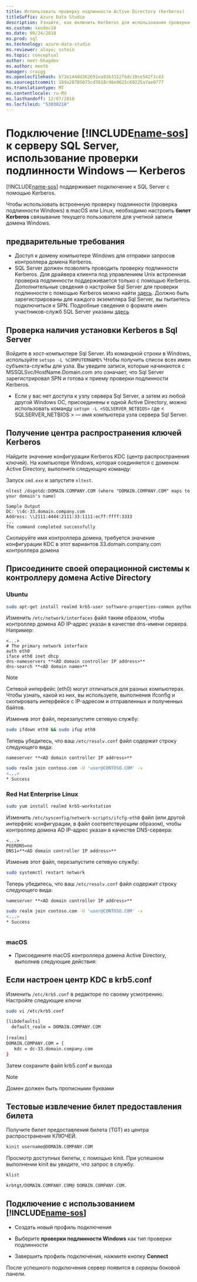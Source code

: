 ```yaml
---
title: Использовать проверку подлинности Active Directory (Kerberos)
titleSuffix: Azure Data Studio
description: Узнайте, как включить Kerberos для использования проверки подлинности Active Directory для Azure Data Studio
ms.custom: seodec18
ms.date: 09/24/2018
ms.prod: sql
ms.technology: azure-data-studio
ms.reviewer: alayu; sstein
ms.topic: conceptual
author: meet-bhagdev
ms.author: meetb
manager: craigg
ms.openlocfilehash: b73e144dd362691ea93b3312f6dc10ce542f1c43
ms.sourcegitcommit: 189a28785075cd7018c98e9625c69225a7ae0777
ms.translationtype: MT
ms.contentlocale: ru-RU
ms.lasthandoff: 12/07/2018
ms.locfileid: "53030218"
---
```

# <a name="connect-includename-sosincludesname-sos-shortmd-to-your-sql-server-using-windows-authentication---kerberos"></a>Подключение [!INCLUDE[name-sos](../includes/name-sos-short.md)] к серверу SQL Server, использование проверки подлинности Windows — Kerberos 

[!INCLUDE[name-sos](../includes/name-sos-short.md)] поддерживает подключение к SQL Server с помощью Kerberos.

Чтобы использовать встроенную проверку подлинности (проверка подлинности Windows) в macOS или Linux, необходимо настроить **билет Kerberos** связывание текущего пользователя для учетной записи домена Windows. 

## <a name="prerequisites"></a>предварительные требования

- Доступ к домену компьютере Windows для отправки запросов контроллера домена Kerberos.
- SQL Server должен позволять проводить проверку подлинности Kerberos. Для драйвера клиента под управлением Unix встроенная проверка подлинности поддерживается только с помощью Kerberos. Дополнительные сведения о настройке Sql Server для проверки подлинности с помощью Kerberos можно найти [здесь](https://support.microsoft.com/en-us/help/319723/how-to-use-kerberos-authentication-in-sql-server). Должно быть зарегистрированы для каждого экземпляра Sql Server, вы пытаетесь подключиться к SPN. Подробные сведения о формате имен участников-служб SQL Server указаны [здесь](https://technet.microsoft.com/library/ms191153%28v=sql.105%29.aspx#SPN%20Formats)


## <a name="checking-if-sql-server-has-kerberos-setup"></a>Проверка наличия установки Kerberos в Sql Server

Войдите в хост-компьютере Sql Server. Из командной строки в Windows, используйте `setspn -L %COMPUTERNAME%` Чтобы получить список всех имен субъекта-службы для узла. Вы увидите записи, которые начинаются с MSSQLSvc/HostName.Domain.com это означает, что Sql Server зарегистрировал SPN и готова к приему проверки подлинности Kerberos. 
- Если у вас нет доступа к узлу сервера Sql Server, а затем из любой другой Windows ОС, присоединены к одной Active Directory, можно использовать команду `setspn -L <SQLSERVER_NETBIOS>` где < SQLSERVER_NETBIOS > — имя компьютера узла сервера Sql Server.


## <a name="get-the-kerberos-key-distribution-center"></a>Получение центра распространения ключей Kerberos

Найдите значение конфигурации Kerberos KDC (центр распространения ключей). На компьютере Windows, которая соединяется с доменом Active Directory, выполните следующую команду: 

Запуск `cmd.exe` и запустите `nltest`.

```
nltest /dsgetdc:DOMAIN.COMPANY.COM (where "DOMAIN.COMPANY.COM" maps to your domain's name)

Sample Output
DC: \\dc-33.domain.company.com
Address: \\2111:4444:2111:33:1111:ecff:ffff:3333
...
The command completed successfully
```
Скопируйте имя контроллера домена, требуется значение конфигурации KDC в этот вариантов 33.domain.company.com контроллера домена

## <a name="join-your-os-to-the-active-directory-domain-controller"></a>Присоедините своей операционной системы к контроллеру домена Active Directory

### <a name="ubuntu"></a>Ubuntu
```bash
sudo apt-get install realmd krb5-user software-properties-common python-software-properties packagekit
```

Изменить `/etc/network/interfaces` файл таким образом, чтобы контроллер домена AD IP-адрес указан в качестве dns-имени сервера. Например: 

```/etc/network/interfaces
<...>
# The primary network interface
auth eth0
iface eth0 inet dhcp
dns-nameservers **<AD domain controller IP address>**
dns-search **<AD domain name>**
```

> [!NOTE]
> Сетевой интерфейс (eth0) могут отличаться для разных компьютерах. Чтобы узнать, какой из них, вы используете, выполнения ifconfig и скопировать интерфейсе с IP-адресом и отправленных и полученных байтов.

Изменив этот файл, перезапустите сетевую службу:

```bash
sudo ifdown eth0 && sudo ifup eth0
```

Теперь убедитесь, что ваш `/etc/resolv.conf` файл содержит строку следующего вида:  

```Code
nameserver **<AD domain controller IP address>**
```

```bash
sudo realm join contoso.com -U 'user@CONTOSO.COM' -v
<...>
* Success
```
   
### <a name="redhat-enterprise-linux"></a>Red Hat Enterprise Linux
```bash
sudo yum install realmd krb5-workstation
```

Изменить `/etc/sysconfig/network-scripts/ifcfg-eth0` файл (или другой интерфейс конфигурации, в файл соответствующим образом), чтобы контроллер домена AD IP-адрес указан в качестве DNS-сервера:

```/etc/sysconfig/network-scripts/ifcfg-eth0
<...>
PEERDNS=no
DNS1=**<AD domain controller IP address>**
```

Изменив этот файл, перезапустите сетевую службу:

```bash
sudo systemctl restart network
```

Теперь убедитесь, что ваш `/etc/resolv.conf` файл содержит строку следующего вида:  

```Code
nameserver **<AD domain controller IP address>**
```

```bash
sudo realm join contoso.com -U 'user@CONTOSO.COM' -v
<...>
* Success
   
```

### <a name="macos"></a>macOS

- Присоедините macOS контроллера домена Active Directory, выполнив следующие действия:



## <a name="configure-kdc-in-krb5conf"></a>Если настроен центр KDC в krb5.conf

Изменить `/etc/krb5.conf` в редакторе по своему усмотрению. Настройте следующие ключи

```bash
sudo vi /etc/krb5.conf

[libdefaults]
  default_realm = DOMAIN.COMPANY.COM
 
[realms]
DOMAIN.COMPANY.COM = {
   kdc = dc-33.domain.company.com
}
```

Затем сохраните файл krb5.conf и выхода

> [!NOTE]
> Домен должен быть прописными буквами


## <a name="test-the-ticket-granting-ticket-retrieval"></a>Тестовые извлечение билет предоставления билета

Получите билет предоставления билета (TGT) из центра распространения КЛЮЧЕЙ.

```bash
kinit username@DOMAIN.COMPANY.COM
```

Просмотр доступных билеты, с помощью kinit. При успешном выполнении kinit вы увидите, что запрос в службу. 

```bash
klist

krbtgt/DOMAIN.COMPANY.COM@ DOMAIN.COMPANY.COM.
```

## <a name="connect-using-includename-sosincludesname-sos-shortmd"></a>Подключение с использованием [!INCLUDE[name-sos](../includes/name-sos-short.md)]

* Создать новый профиль подключения

* Выберите **проверки подлинности Windows** как тип проверки подлинности

* Завершить профиль подключения, нажмите кнопку **Connect**

После успешного подключения сервер появится в *серверы* боковой панели.
